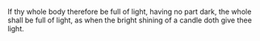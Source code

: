 If thy whole body therefore be full of light, having no part dark, the whole shall be full of light, as when the bright shining of a candle doth give thee light.
